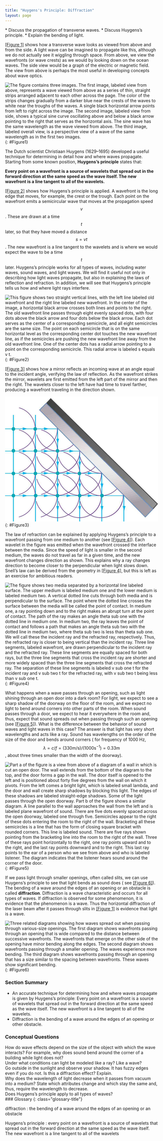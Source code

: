 ```yaml
---
title: "Huygens's Principle: Diffraction"
layout: page
---
```


<div class="abstract" markdown="1">
* Discuss the propagation of transverse waves.
* Discuss Huygens’s principle.
* Explain the bending of light.

</div>

[[Figure 1]](#Figure1) shows how a transverse wave looks as viewed from above
and from the side. A light wave can be imagined to propagate like this, although
we do not actually see it wiggling through space. From above, we view the
wavefronts (or wave crests) as we would by looking down on the ocean waves. The
side view would be a graph of the electric or magnetic field. The view from
above is perhaps the most useful in developing concepts about wave optics.

![The figure contains three images. The first image, labeled view from above, represents a wave viewed from above as a series of thin, straight strips arranged adjacent to each other across the page. The color of the strips changes gradually from a darker blue near the crests of the waves to white near the troughs of the waves. A single black horizontal arrow points from left to right across the image. The second image, labeled view from side, shows a typical sine curve oscillating above and below a black arrow pointing to the right that serves as the horizontal axis. The sine wave has the same wavelength as the wave viewed from above. The third image, labeled overall view, is a perspective view of a wave of the same wavelength as in the first two images.](../resources/Figure_27_02_01a.jpg "A transverse wave, such as an electromagnetic wave like light, as viewed from above and from the side. The direction of propagation is perpendicular to the wavefronts (or wave crests) and is represented by an arrow like a ray.")
{: #Figure1}

The Dutch scientist Christiaan Huygens (1629–1695) developed a useful technique
for determining in detail how and where waves propagate. Starting from some
known position, **Huygens’s principle** states that:

**Every point on a wavefront is a source of wavelets that spread out in the
forward direction at the same speed as the wave itself. The new wavefront is a
line tangent to all of the wavelets.**

[[Figure 2]](#Figure2) shows how Huygens’s principle is applied. A wavefront is
the long edge that moves, for example, the crest or the trough. Each point on
the wavefront emits a semicircular wave that moves at the propagation speed $$v
$$ . These are drawn at a time $$t $$ later, so that they have moved a distance
$$s=vt $$ . The new wavefront is a line tangent to the wavelets and is where we
would expect the wave to be a time $$t $$ later. Huygens’s principle works for
all types of waves, including water waves, sound waves, and light waves. We will
find it useful not only in describing how light waves propagate, but also in
explaining the laws of reflection and refraction. In addition, we will see that
Huygens’s principle tells us how and where light rays interfere.

![This figure shows two straight vertical lines, with the left line labeled old wavefront and the right line labeled new wavefront. In the center of the image, a horizontal black arrow crosses both lines and points to the right. The old wavefront line passes through eight evenly spaced dots, with four dots above the black arrow and four dots below the black arrow. Each dot serves as the center of a corresponding semicircle, and all eight semicircles are the same size. The point on each semicircle that is on the same horizontal level as the corresponding center dot touches the new wavefront line, as if the semicircles are pushing the new wavefront line away from the old wavefront line. One of the center dots has a radial arrow pointing to a point on the corresponding semicircle. This radial arrow is labeled s equals v t.](../resources/Figure_27_02_02a.jpg "Huygens&#x2019;s principle applied to a straight wavefront. Each point on the wavefront emits a semicircular wavelet that moves a distance \( s = v t \). The new wavefront is a line tangent to the wavelets.")
{: #Figure2}

[[Figure 3]](#Figure3) shows how a mirror reflects an incoming wave at an angle
equal to the incident angle, verifying the law of reflection. As the wavefront
strikes the mirror, wavelets are first emitted from the left part of the mirror
and then the right. The wavelets closer to the left have had time to travel
farther, producing a wavefront traveling in the direction shown.

![The figure shows a grid pattern made of dots. The overall grid pattern would be square were its upper-right four dots not cut off by a gray solid rectangle oriented at forty five degrees counterclockwise from the vertical. Semicircles representing wavelets are centered on each dot. Arrows indicate that the wavelets approach the angled surface from the left and then reflect downward.](../resources/Figure_27_02_03a.jpg "Huygens&#x2019;s principle applied to a straight wavefront striking a mirror. The wavelets shown were emitted as each point on the wavefront struck the mirror. The tangent to these wavelets shows that the new wavefront has been reflected at an angle equal to the incident angle. The direction of propagation is perpendicular to the wavefront, as shown by the downward-pointing arrows.")
{: #Figure3}

The law of refraction can be explained by applying Huygens’s principle to a
wavefront passing from one medium to another (see [[Figure 4]](#Figure4)). Each
wavelet in the figure was emitted when the wavefront crossed the interface
between the media. Since the speed of light is smaller in the second medium, the
waves do not travel as far in a given time, and the new wavefront changes
direction as shown. This explains why a ray changes direction to become closer
to the perpendicular when light slows down. Snell’s law can be derived from the
geometry in [[Figure 4]](#Figure4), but this is left as an exercise for
ambitious readers.

![The figure shows two media separated by a horizontal line labeled surface. The upper medium is labeled medium one and the lower medium is labeled medium two. A vertical dotted line cuts through both media and is perpendicular to the surface. The point where the dotted line crosses the surface between the media will be called the point of contact. In medium one, a ray pointing down and to the right makes an abrupt turn at the point of contact. The path of the ray makes an angle theta sub one with the dotted line in medium one. In medium two, the ray leaves the point of contact and follows a path that makes an angle theta sub two with the dotted line in medium two, where theta sub two is less than theta sub one. We will call these the incident ray and the refracted ray, respectively. Thus, the refracted ray is closer to being vertical than the incident ray. Three line segments, labeled wavefront, are drawn perpendicular to the incident ray and the refracted ray. These line segments are equally spaced for both rays, but the three line segments that cross the incident ray are shorter and more widely spaced than the three line segments that cross the refracted ray. The separation of these line segments is labeled v sub one t for the incident ray and v sub two t for the refracted ray, with v sub two t being less than v sub one t.](../resources/Figure_27_02_04a.jpg "Huygens&#x2019;s principle applied to a straight wavefront traveling from one medium to another where its speed is less. The ray bends toward the perpendicular, since the wavelets have a lower speed in the second medium.")
{: #Figure4}

What happens when a wave passes through an opening, such as light shining
through an open door into a dark room? For light, we expect to see a sharp
shadow of the doorway on the floor of the room, and we expect no light to bend
around corners into other parts of the room. When sound passes through a door,
we expect to hear it everywhere in the room and, thus, expect that sound spreads
out when passing through such an opening (see [[Figure 5]](#Figure5)). What is
the difference between the behavior of sound waves and light waves in this case?
The answer is that light has very short wavelengths and acts like a ray. Sound
has wavelengths on the order of the size of the door and bends around corners (
for frequency of 1000 Hz, $$\lambda =c/f=\left(330 \text{m}/\text{s}\right)
/\left(1000 {\text{s}}^{-1}\right)=0.33 \text{m} $$ , about three times smaller
than the width of the doorway).

![Part a of the figure is a view from above of a diagram of a wall in which is cut an open door. The wall extends from the bottom of the diagram to the top, and the door forms a gap in the wall. The door itself is opened to the left and is positioned about forty five degrees from the wall on which it pivots. From the left comes a bright light, which is labeled small lambda, and the door and wall create sharp shadows by blocking this light. The edges of these shadows are labeled straight-edge shadows. Some of the light passes through the open doorway. Part b of the figure shows a similar diagram. A line parallel to the wall approaches the wall from the left and is labeled plane wavefront of sound. There are five dots evenly spaced across the open doorway, labeled one through five. Semicircles appear to the right of these dots entering the room to the right of the wall. Bracketing all these semicircles is a line that has the form of closing square bracket with rounded corners. This line is labeled sound. There are five rays shown pointing from the bracketing line into the room to the right of the wall. Three of these rays point horizontally to the right, one ray points upward and to the right, and the last ray points downward and to the right. This last ray points to the ear of a person who we see from above and who is labeled listener. The diagram indicates that the listener hears sound around the corner of the door.](../resources/Figure_27_02_05a.jpg "(a) Light passing through a doorway makes a sharp outline on the floor. Since light&#x2019;s wavelength is very small compared with the size of the door, it acts like a ray. (b) Sound waves bend into all parts of the room, a wave effect, because their wavelength is similar to the size of the door.")
{: #Figure5}

If we pass light through smaller openings, often called slits, we can use
Huygens’s principle to see that light bends as sound does (
see [[Figure 6]](#Figure6)). The bending of a wave around the edges of an
opening or an obstacle is called **diffraction**. Diffraction is a wave
characteristic and occurs for all types of waves. If diffraction is observed for
some phenomenon, it is evidence that the phenomenon is a wave. Thus the
horizontal diffraction of the laser beam after it passes through slits
in [[Figure 1]](../contents/ch27WaveAspectOfLight#Figure1) is evidence that light is a
wave.

![Three related diagrams showing how waves spread out when passing through various-size openings. The first diagram shows wavefronts passing through an opening that is wide compared to the distance between successive wavefronts. The wavefronts that emerge on the other side of the opening have minor bending along the edges. The second diagram shows wavefronts passing through a smaller opening. The waves experience more bending. The third diagram shows wavefronts passing through an opening that has a size similar to the spacing between wavefronts. These waves show significant bending.](../resources/Figure_27_02_06a.jpg "Huygens&#x2019;s principle applied to a straight wavefront striking an opening. The edges of the wavefront bend after passing through the opening, a process called diffraction. The amount of bending is more extreme for a small opening, consistent with the fact that wave characteristics are most noticeable for interactions with objects about the same size as the wavelength.")
{: #Figure6}

### Section Summary

* An accurate technique for determining how and where waves propagate is given
  by Huygens’s principle: Every point on a wavefront is a source of wavelets
  that spread out in the forward direction at the same speed as the wave itself.
  The new wavefront is a line tangent to all of the wavelets.
* Diffraction is the bending of a wave around the edges of an opening or other
  obstacle.

### Conceptual Questions

<div class="exercise" data-element-type="conceptual-questions">
<div class="problem" markdown="1">
How do wave effects depend on the size of the object with which the wave interacts? For example, why does sound bend around the corner of a building while light does not?

</div>
</div>

<div class="exercise" data-element-type="conceptual-questions">
<div class="problem" markdown="1">
Under what conditions can light be modeled like a ray? Like a wave?

</div>
</div>

<div class="exercise" data-element-type="conceptual-questions">
<div class="problem" markdown="1">
Go outside in the sunlight and observe your shadow. It has fuzzy edges even if you do not. Is this a diffraction effect? Explain.

</div>
</div>

<div class="exercise" data-element-type="conceptual-questions">
<div class="problem" markdown="1">
Why does the wavelength of light decrease when it passes from vacuum into a medium? State which attributes change and which stay the same and, thus, require the wavelength to decrease.

</div>
</div>

<div class="exercise" data-element-type="conceptual-questions">
<div class="problem" markdown="1">
Does Huygens’s principle apply to all types of waves?

</div>
</div>

<div class="glossary" markdown="1">
### Glossary
{: class="glossary-title"}

diffraction
: the bending of a wave around the edges of an opening or an obstacle

Huygens’s principle
: every point on a wavefront is a source of wavelets that spread out in the
forward direction at the same speed as the wave itself. The new wavefront is a
line tangent to all of the wavelets

</div>
